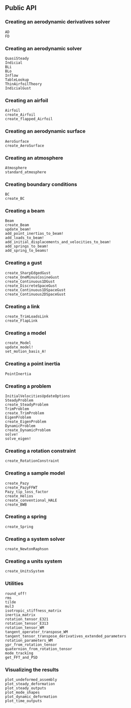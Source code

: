 ## Public API

### Creating an aerodynamic derivatives solver
```@docs
AD
FD
```

### Creating an aerodynamic solver
```@docs
QuasiSteady
Indicial
BLi
BLo
Inflow
TableLookup
ThinAirfoilTheory
IndicialGust
```

### Creating an airfoil
```@docs
Airfoil
create_Airfoil
create_flapped_Airfoil
```

### Creating an aerodynamic surface
```@docs
AeroSurface
create_AeroSurface
```

### Creating an atmosphere
```@docs
Atmosphere
standard_atmosphere
```

### Creating boundary conditions
```@docs
BC
create_BC
```

### Creating a beam
```@docs
Beam
create_Beam
update_beam!
add_point_inertias_to_beam!
add_loads_to_beam!
add_initial_displacements_and_velocities_to_beam!
add_springs_to_beam!
add_spring_to_beams!
```

### Creating a gust
```@docs
create_SharpEdgedGust
create_OneMinusCosineGust
create_Continuous1DGust
create_DiscreteSpaceGust
create_Continuous1DSpaceGust
create_Continuous2DSpaceGust
```

### Creating a link
```@docs
create_TrimLoadsLink
create_FlapLink
```

### Creating a model
```@docs
create_Model
update_model!
set_motion_basis_A!
```

### Creating a point inertia
```@docs
PointInertia
```

### Creating a problem
```@docs
InitialVelocitiesUpdateOptions
SteadyProblem
create_SteadyProblem
TrimProblem
create_TrimProblem
EigenProblem
create_EigenProblem
DynamicProblem
create_DynamicProblem
solve!
solve_eigen!
```

### Creating a rotation constraint
```@docs
create_RotationConstraint
```

### Creating a sample model
```@docs
create_Pazy
create_PazyFFWT
Pazy_tip_loss_factor
create_Helios
create_conventional_HALE
create_BWB
```

### Creating a spring
```@docs
create_Spring
```

### Creating a system solver
```@docs
create_NewtonRaphson
```

### Creating a units system
```@docs
create_UnitsSystem
```

### Utilities
```@docs
round_off!
rms
tilde
mul3
isotropic_stiffness_matrix
inertia_matrix
rotation_tensor_E321
rotation_tensor_E313
rotation_tensor_WM
tangent_operator_transpose_WM
tangent_tensor_transpose_derivatives_extended_parameters
rotation_parameters_WM
ypr_from_rotation_tensor
quaternion_from_rotation_tensor
mode_tracking
get_FFT_and_PSD
```

### Visualizing the results
```@docs
plot_undeformed_assembly
plot_steady_deformation
plot_steady_outputs
plot_mode_shapes
plot_dynamic_deformation
plot_time_outputs
```